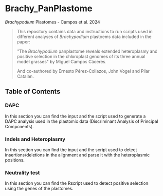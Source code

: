 # Brachy_PanPlastome

*Brachypodium* Plastomes - Campos et al. 2024

> This repository contains data and instructions to run scripts used in different analyses of *Brachypodium* plastoems data included in the paper:
>
> "The *Brachypodium* panplastome reveals extended heteroplasmy and positive selection in the chloroplast genomes of its three annual model grasses" by Miguel Campos Cáceres.
>
> And co-authored by Ernesto Pérez-Collazos, John Vogel and Pilar Catalán. 

## Table of Contents
### DAPC
In this section you can find the input and the script used to generate a DAPC analysis used in the plastomic data (Discriminant Analysis of Principal Components).

### Indels and Heteroplasmy
In this section you can find the input and the script used to detect insertions/deletions in the alignment and parse it with the heteroplasmic positions.

### Neutrality test
In this section you can find the Rscript used to detect positive selection  using the genes of the plastomes.
